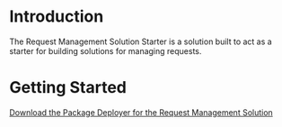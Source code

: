 # Introduction 
The Request Management Solution Starter is a solution built to act as a starter for building solutions for managing requests.

# Getting Started
[Download the Package Deployer for the Request Management Solution](https://github.com/carltoncolter/dyn-req-mgmt/releases/download/1.0/RequestManagement-1.0.zip)
